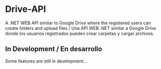 # Drive-API
A .NET WEB API similar to Google Drive where the registered users can create folders and upload files / Una API WEB .NET similar a Google Drive donde los usuarios registrados pueden crear carpetas y cargar archivos.

## In Development / En desarrollo
Some features are still in development...